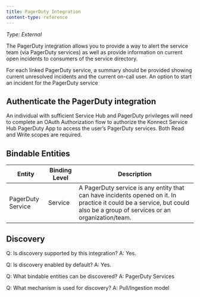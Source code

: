 ```yaml
---
title: PagerDuty Integration
content-type: reference
---
```


_Type: External_

The PagerDuty integration allows you to provide a way to alert the service team (via PagerDuty services) as well as provide information on current open incidents to consumers of the service directory. 

For each linked PagerDuty service, a summary should be provided showing current unresolved incidents and the current on-call user.
An option to start an incident for the PagerDuty service

## Authenticate the PagerDuty integration
An individual with sufficient Service Hub and PagerDuty privileges will need to complete an OAuth Authorization flow to authorize the Konnect Service Hub PagerDuty App to access the user’s PagerDuty services. Both Read and Write scopes are required.

## Bindable Entities

Entity | Binding Level | Description
-------|---------------|-------------
PagerDuty Service | Service | A PagerDuty service is any entity that can have incidents opened on it. In practice it could be a service, but could also be a group of services or an organization/team.


## Discovery

Q: Is discovery supported by this integration?
A: Yes.

Q: Is discovery enabled by default?
A: Yes.

Q: What bindable entities can be discovered?
A: PagerDuty Services

Q: What mechanism is used for discovery?
A: Pull/Ingestion model



